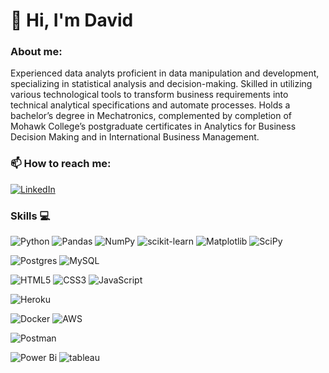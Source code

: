 # 👋 Hi, I'm David 
### About me:
Experienced data analyts proficient in data manipulation and development, specializing in statistical analysis and decision-making. Skilled in utilizing various technological tools to transform business requirements into technical analytical specifications and automate processes. Holds a bachelor’s degree in Mechatronics, complemented by completion of Mohawk College’s postgraduate certificates in Analytics for Business Decision Making and in International Business Management.  


### 📫 How to reach me:
[![LinkedIn](https://img.shields.io/badge/LinkedIn-David_Blanco-purple?style=for-the-badge&logo=linkedin&logoColor=white&labelColor=101010)](https://www.linkedin.com/in/david-blanco-aponte/)

### Skills :computer: 
![Python](https://img.shields.io/badge/python-3670A0?style=for-the-badge&logo=python&logoColor=ffdd54)
![Pandas](https://img.shields.io/badge/pandas-%23150458.svg?style=for-the-badge&logo=pandas&logoColor=white)
![NumPy](https://img.shields.io/badge/numpy-%23013243.svg?style=for-the-badge&logo=numpy&logoColor=white)
![scikit-learn](https://img.shields.io/badge/scikit--learn-%23F7931E.svg?style=for-the-badge&logo=scikit-learn&logoColor=white)
![Matplotlib](https://img.shields.io/badge/Matplotlib-%23ffffff.svg?style=for-the-badge&logo=Matplotlib&logoColor=black)
![SciPy](https://img.shields.io/badge/SciPy-%230C55A5.svg?style=for-the-badge&logo=scipy&logoColor=%white)

<!--- ![Keras](https://img.shields.io/badge/Keras-%23D00000.svg?style=for-the-badge&logo=Keras&logoColor=white)
![TensorFlow](https://img.shields.io/badge/TensorFlow-%23FF6F00.svg?style=for-the-badge&logo=TensorFlow&logoColor=white) --->

![Postgres](https://img.shields.io/badge/postgres-%23316192.svg?style=for-the-badge&logo=postgresql&logoColor=white)
![MySQL](https://img.shields.io/badge/mysql-%2300f.svg?style=for-the-badge&logo=mysql&logoColor=white)

![HTML5](https://img.shields.io/badge/html5-%23E34F26.svg?style=for-the-badge&logo=html5&logoColor=white)
![CSS3](https://img.shields.io/badge/css3-%231572B6.svg?style=for-the-badge&logo=css3&logoColor=white)
![JavaScript](https://img.shields.io/badge/javascript-%23323330.svg?style=for-the-badge&logo=javascript&logoColor=%23F7DF1E)
<!--- ![django](https://img.shields.io/badge/Django-092E20?style=for-the-badge&logo=django&logoColor=white) 
![NodeJS](https://img.shields.io/badge/node.js-6DA55F?style=for-the-badge&logo=node.js&logoColor=white)--->
![Heroku](https://img.shields.io/badge/heroku-%23430098.svg?style=for-the-badge&logo=heroku&logoColor=white)

![Docker](https://img.shields.io/badge/docker-%230db7ed.svg?style=for-the-badge&logo=docker&logoColor=white)
![AWS](https://img.shields.io/badge/AWS-%23FF9900.svg?style=for-the-badge&logo=amazon-aws&logoColor=white)

![Postman](https://img.shields.io/badge/Postman-FF6C37?style=for-the-badge&logo=postman&logoColor=white)

![Power Bi](https://img.shields.io/badge/power_bi-F2C811?style=for-the-badge&logo=powerbi&logoColor=black) ![tableau](https://img.shields.io/badge/Tableau-E97627?style=for-the-badge&logo=Tableau&logoColor=white)



 <!--- 
 ### Learning 🌱

![Kubernetes](https://img.shields.io/badge/kubernetes-%23326ce5.svg?style=for-the-badge&logo=kubernetes&logoColor=white)


 ### Want to learn
![MongoDB](https://img.shields.io/badge/MongoDB-%234ea94b.svg?style=for-the-badge&logo=mongodb&logoColor=white)
![Netlify](https://img.shields.io/badge/netlify-%23000000.svg?style=for-the-badge&logo=netlify&logoColor=#00C7B7)
![Vercel](https://img.shields.io/badge/vercel-%23000000.svg?style=for-the-badge&logo=vercel&logoColor=white)
![GraphQL](https://img.shields.io/badge/-GraphQL-E10098?style=for-the-badge&logo=graphql&logoColor=white)
 ---> 
 
<!---
DavidAndres6870/DavidAndres6870 is a ✨ special ✨ repository because its `README.md` (this file) appears on your GitHub profile.
You can click the Preview link to take a look at your changes.
--->

